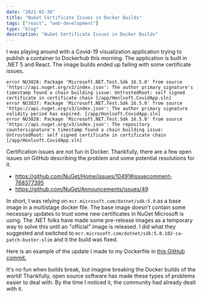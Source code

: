 ```yaml
---
date: "2021-01-30"
title: "NuGet Certificate Issues in Docker Builds"
tags: ["react", "web-development"]
type: "blog"
description: "NuGet Certificate Issues in Docker Builds"
---
```


I was playing around with a Covid-19 visualization application trying to publish a container to Dockerhub this morning.
The application is built in .NET 5 and React.
The image builds ended up failing with some certificate issues.

```
error NU3028: Package 'Microsoft.NET.Test.Sdk 16.5.0' from source 'https://api.nuget.org/v3/index.json': The author primary signature's timestamp found a chain building issue: UntrustedRoot: self signed certificate in certificate chain [/app/Honlsoft.CovidApp.sln]
error NU3037: Package 'Microsoft.NET.Test.Sdk 16.5.0' from source 'https://api.nuget.org/v3/index.json': The author primary signature validity period has expired. [/app/Honlsoft.CovidApp.sln]
error NU3028: Package 'Microsoft.NET.Test.Sdk 16.5.0' from source 'https://api.nuget.org/v3/index.json': The repository countersignature's timestamp found a chain building issue: UntrustedRoot: self signed certificate in certificate chain [/app/Honlsoft.CovidApp.sln]
```

Certification issues are not fun in Docker.
Thankfully, there are a few open issues on GitHub describing the problem and some potential resolutions for it.

* https://github.com/NuGet/Home/issues/10491#issuecomment-768377395
* https://github.com/NuGet/Announcements/issues/49

In short, I was relying on `mcr.microsoft.com/dotnet/sdk:5.0` as a base image in a multistage docker file.
The base image doesn't contain some necessary updates to trust some new certificates in NuGet Microsoft is using.
The .NET folks have made some pre-release images as a temporary way to solve this until an "official" image is released.
I did what they suggested and switched to `mcr.microsoft.com/dotnet/sdk:5.0.102-ca-patch-buster-slim` and it the build was fixed.

Here is an example of the update I made to my Dockerfile in [this GitHub commit.](https://github.com/jerhon/covid-19-stats-v3/commit/1e01e1910eefbb5df241f43e156f3eb9ed591e15)

It's no fun when builds break, but imagine breaking the Docker builds of the world!
Thankfully, open source software has made these types of problems easier to deal with.
By the time I noticed it, the community had already dealt with it.
